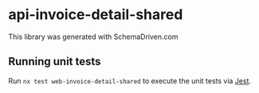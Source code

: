 
# api-invoice-detail-shared

This library was generated with SchemaDriven.com

## Running unit tests

Run `nx test web-invoice-detail-shared` to execute the unit tests via [Jest](https://jestjs.io).

